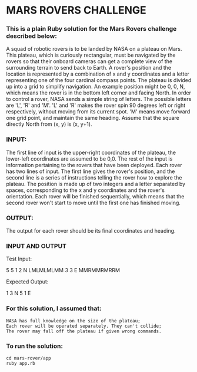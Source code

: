 # MARS ROVERS CHALLENGE

### This is a plain Ruby solution for the Mars Rovers challenge described below:

A squad of robotic rovers is to be landed by NASA on a plateau on Mars. This
plateau, which is curiously rectangular, must be navigated by the rovers so that their onboard
cameras can get a complete view of the surrounding terrain to send back to Earth.
A rover's position and the location is represented by a combination of x and y coordinates
and a letter representing one of the four cardinal compass points. The plateau is divided up into
a grid to simplify navigation. An example position might be 0, 0, N, which means the rover is in
the bottom left corner and facing North.
In order to control a rover, NASA sends a simple string of letters. The possible
letters are 'L', 'R' and 'M'. 'L' and 'R' makes the rover spin 90 degrees left or right respectively,
without moving from its current spot. 'M' means move forward one grid point, and maintain the
same heading.
Assume that the square directly North from (x, y) is (x, y+1).

### INPUT:
The first line of input is the upper-right coordinates of the plateau, the lower-left
coordinates are assumed to be 0,0.
The rest of the input is information pertaining to the rovers that have been deployed.
Each rover has two lines of input. The first line gives the rover's position, and the second line is
a series of instructions telling the rover how to explore the plateau.
The position is made up of two integers and a letter separated by spaces, corresponding
to the x and y coordinates and the rover's orientation.
Each rover will be finished sequentially, which means that the second rover won't
start to move until the first one has finished moving.

### OUTPUT:
The output for each rover should be its final coordinates and heading.

### INPUT AND OUTPUT
Test Input:

5 5
1 2 N
LMLMLMLMM
3 3 E
MMRMMRMRRM

Expected Output:

1 3 N
5 1 E

### For this solution, I assumed that:
```
NASA has full knowledge on the size of the plateau;
Each rover will be operated separately. They can't collide;
The rover may fall off the plateau if given wrong commands.
```

### To run the solution:
```
cd mars-rover/app
ruby app.rb
```
